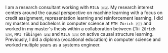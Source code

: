 I am a research consultant working with `MILA 🇨🇦`.  My research interest centers around the causal perspective on machine learning with a focus on credit assignment, representation learning and reinforcement learning. I did my masters and bachelors in computer science at `ETH Zürich 🇨🇭` and worked in my master's thesis within a collaboration between `ETH Zürich 🇨🇭`, `MPI Tübingen 🇩🇪` and `MILA 🇨🇦` on active causal structure learning. Previously, I did a diploma (vocational education) in computer science and worked multiple years as a systems engineer.

